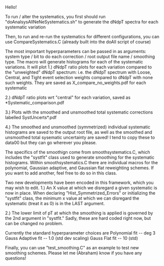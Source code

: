 Hello! 

To run / alter the systematics, you first should run "doAnalsysAllNeNeSystematics.sh" to generate the dNdpT spectra for each systematic variation

Then, to run and re-run the systematics for different configurations, you can use CompareSystematics.C (already built into the doAll script of course)

The most important hyperparameters can be passed in as arguments: system type / bit to do each correction / root output file name / smoothing type. 
The macro will generate histograms for each of the systematic variations. It will plot 
1.) dNdpT ratio plots for each variation compared to the "unweighted" dNdpT spectrum: i.e. the dNdpT spectrum with Loose, Central, and Tight event selection weights compared to dNdpT with none such weights. They are saved as X_compare_no_weights.pdf for each systematic

2.) dNdpT ratio plots wrt "central" for each variation, saved as *Systematic_comparison.pdf 

3.) Plots with the smoothed and unsmoothed total systematic corrections labelled SystUncerts*.pdf 

4.) The smoothed and unsmoothed (symmetrized) individual systematic histograms are saved to the output root file, as well as the smoothed and unsmoothed total sysematic uncertainty are saved! I tend to copy these to data00 but they can go wherever you please. 



The specifics of the smoothign come from smoothsystematics.C, which includes the "systfit" class used to generate smoothing for the systematic histograms. Within smoothsystematics.C there are individual macros for the polynomial, Gaussian adaptive, and Gaussian flat reweighting schemes. If you want to add another, feel free to do so in this class. 

Two new developments have been encoded in this framework, which you may wish to edit. 
1.) An X value at which we disregard a given systematic is now in place. When declaring "Hist_Symmetrized_Errors" or initializing the "systfit" class, the minimum x value at which we can disregard the systematic (treat it as 0) is in the LAST argument. 

2.) The lower limit of pT at which the smoothing is applied is governed by the 2nd argument in "systfit." Sadly, these are hard coded right now, but can be changed no problem. 

Currently the standard hyperparameter choices are 
Polynomial fit -- deg 3
Gauss Adaptive fit -- 1.0 (std dev scaling)
Gauss Flat fit -- 10 (std)

Finally, you can use "test_smoothing.C" as an example to test new smoothing schemes. Please let me (Abraham) know if you have any questions! 